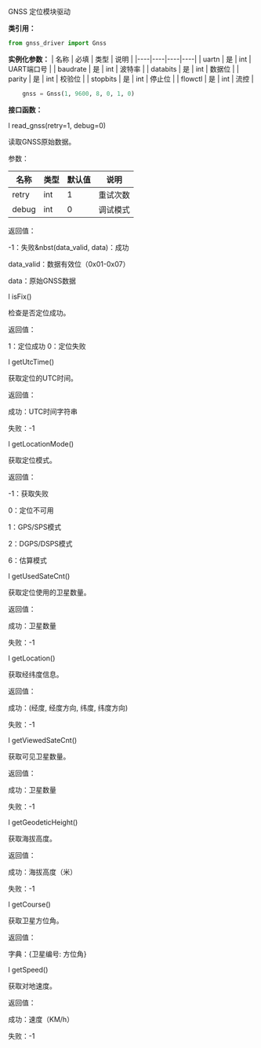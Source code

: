 GNSS 定位模块驱动

**类引用：**

```python
from gnss_driver import Gnss
```

**实例化参数：**
| 名称 | 必填 | 类型 | 说明 |
|----|----|----|----|
| uartn | 是 | int | UART端口号 |
| baudrate | 是 | int | 波特率 |
| databits | 是 | int | 数据位 |
| parity | 是 | int | 校验位 |
| stopbits | 是 | int | 停止位 |
| flowctl | 是 | int | 流控 |
```python
    gnss = Gnss(1, 9600, 8, 0, 1, 0)
```
**接口函数：**

l read_gnss(retry=1, debug=0)

读取GNSS原始数据。

​​参数：​​

| 名称 | 类型 |	默认值 | 说明 |
|----|----|----|----|
| retry | int | 1 | 重试次数 |
| debug | int | 0 | 调试模式 |

​​返回值：​​

-1：失败&nbst(data_valid, data)：成功

data_valid：数据有效位（0x01-0x07）

data：原始GNSS数据

l isFix()

检查是否定位成功。

​​返回值：​​

1：定位成功
0：定位失败

l getUtcTime()

获取定位的UTC时间。

​​返回值：​​

成功：UTC时间字符串

失败：-1

l getLocationMode()

获取定位模式。

​​返回值：​​

-1：获取失败
    
0：定位不可用

1：GPS/SPS模式

2：DGPS/DSPS模式

6：估算模式

l getUsedSateCnt()

获取定位使用的卫星数量。

​​返回值：​​

成功：卫星数量

失败：-1

l getLocation()

获取经纬度信息。

​​返回值：​​

成功：(经度, 经度方向, 纬度, 纬度方向)

失败：-1

l getViewedSateCnt()

获取可见卫星数量。

​​返回值：​​

成功：卫星数量

失败：-1

l getGeodeticHeight()

获取海拔高度。

​​返回值：​​

成功：海拔高度（米）

失败：-1

l getCourse()

获取卫星方位角。

​​返回值：​​

字典：{卫星编号: 方位角}

l getSpeed()

获取对地速度。

​​返回值：​​

成功：速度（KM/h）
    
失败：-1
